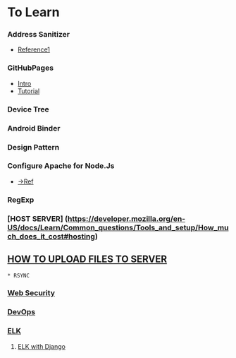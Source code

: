 # To Learn

### Address Sanitizer
- [Reference1](https://blog.csdn.net/weixin_40563850/article/details/118381938)

### GitHubPages
- [Intro](https://zhuanlan.zhihu.com/p/266572902)
- [Tutorial](https://sspai.com/post/54608)

### Device Tree

### Android Binder 

### Design Pattern

### Configure Apache for Node.Js
- [->Ref](https://blog.logrocket.com/configuring-apache-for-node-js/)

<!-- ## LEDs lights with Raspberry pi
- [LED1](https://ubuntu.com/tutorials/gpio-on-raspberry-pi#3-basic-gpio-example)
- [LED2](https://www.youtube.com/watch?v=w_z0BUkzbIg)
- [LEDStrip](https://dordnung.de/raspberrypi-ledstrip/) -->

### RegExp


### [HOST SERVER] (https://developer.mozilla.org/en-US/docs/Learn/Common_questions/Tools_and_setup/How_much_does_it_cost#hosting)

## [HOW TO UPLOAD FILES TO SERVER](https://developer.mozilla.org/en-US/docs/Learn/Common_questions/Tools_and_setup/Upload_files_to_a_web_server)

    * RSYNC

### [Web Security](https://developer.mozilla.org/en-US/docs/Learn/Server-side/First_steps/Website_security)


### [DevOps](https://www.youtube.com/watch?v=j5Zsa_eOXeY&t=278s)


### [ELK](https://www.youtube.com/watch?v=Hqn5p67uev4)
1. [ELK with Django](https://remaster.com/blog/django-centralised-logging-using-elasticsearch-logstash-kibana-elk-filebeat)
